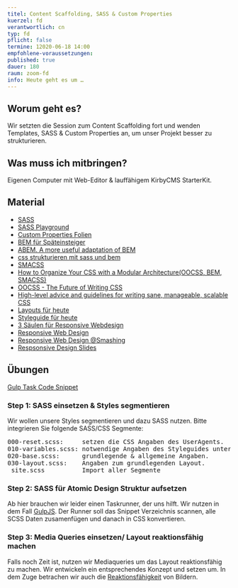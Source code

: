```yaml
---
titel: Content Scaffolding, SASS & Custom Properties
kuerzel: fd
verantwortlich: cn
typ: fd
pflicht: false
termine: 12020-06-18 14:00
empfohlene-voraussetzungen: 
published: true
dauer: 180
raum: zoom-fd
info: Heute geht es um …
---
```


## Worum geht es?

Wir setzten die Session zum Content Scaffolding fort und wenden Templates, SASS & Custom Properties an, um unser Projekt besser zu strukturieren.

## Was muss ich mitbringen?
Eigenen Computer mit Web-Editor & lauffähigem KirbyCMS StarterKit.

## Material
- [SASS](https://sass-lang.com/)
- [SASS Playground](https://www.sassmeister.com/)
- [Custom Properties Folien](../../material/frontend-development-2/css3/)
- [BEM für Späteinsteiger](https://praegnanz.de/weblog/bem-fuer-spaeteinsteiger)
- [ABEM. A more useful adaptation of BEM](https://css-tricks.com/abem-useful-adaptation-bem/)
- [css strukturieren mit sass und bem](https://www.innovationsraum.de/geek-talk-css-strukturieren-sass-bem/)
- [SMACSS](http://smacss.com/)
- [How to Organize Your CSS with a Modular Architecture(OOCSS, BEM, SMACSS)](https://snipcart.com/blog/organize-css-modular-architecture)
- [OOCSS - The Future of Writing CSS](https://www.keycdn.com/blog/oocss)
- [High-level advice and guidelines for writing sane, manageable, scalable CSS](https://cssguidelin.es/)
- [Layouts für heute](../../material/frontend-development-2/entwurf/landscape.zip)
- [Styleguide für heute](../../material/frontend-development-2/entwurf/sd201819styleguidemaijost.pdf)
- [3 Säulen für Responsive Webdesign](https://www.konversionskraft.de/trends/die-3-saeulen-des-responsive-webdesign.html)
- [Responsive Web Design](https://alistapart.com/article/responsive-web-design/)
- [Responsive Web Design @Smashing](https://www.smashingmagazine.com/category/responsive-web-design/)
- [Respsonsive Design Slides](https://media.kulturbanause.de/2012/11/responsive-webdesign/index.html#/)

## Übungen

[Gulp Task Code Snippet](https://th-koeln.github.io/mi-bachelor-webdevelopment/codesnippets/gulp-commands/)

### Step 1: SASS einsetzen & Styles segmentieren
Wir wollen unsere Styles segmentieren und dazu SASS nutzen. Bitte integrieren Sie folgende SASS/CSS Segmente:
<pre>
000-reset.scss:     setzen die CSS Angaben des UserAgents.
010-variables.scss: notwendige Angaben des Styleguides unterteilt in initiale und abgeleitete Variabeln.
020-base.scss:      grundlegende & allgemeine Angaben.
030-layout.scss:    Angaben zum grundlegenden Layout.
_site.scss          Import aller Segmente
</pre>

### Step 2: SASS für Atomic Design Struktur aufsetzen
Ab hier brauchen wir leider einen Taskrunner, der uns hilft. Wir nutzen in dem Fall [GulpJS](https://gulpjs.com/). Der Runner soll das Snippet Verzeichnis scannen, alle SCSS Daten zusamenfügen und danach in CSS konvertieren.

### Step 3: Media Queries einsetzen/ Layout reaktionsfähig machen
Falls noch Zeit ist, nutzen wir Mediaqueries um das Layout reaktionsfähig zu machen. Wir entwickeln ein entsprechendes Konzept und setzen um. In dem Zuge betrachen wir auch die [Reaktionsfähigkeit](https://blog.kulturbanause.de/2014/09/responsive-images-srcset-sizes-adaptive/) von Bildern.